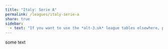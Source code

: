 ```yaml
---
title: "Italy: Serie A"
permalink: /leagues/italy-serie-a
share: true
sidebar:
  - text: "If you want to use the *alt-3.uk* league tables elsewhere, please be sure to read the [License and Disclaimer](/about/license) page first."
---
```


some text


